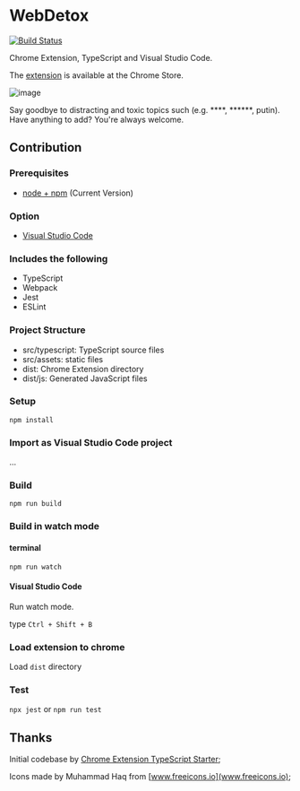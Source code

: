 # WebDetox

[![Build Status](https://travis-ci.org/FSou1/WebDetox.svg?branch=master)](https://travis-ci.org/FSou1/WebDetox)

Chrome Extension, TypeScript and Visual Studio Code.

The [extension](https://chrome.google.com/webstore/detail/webdetox/jglmleifkehhcmheadecpeoohaagakio) is available at the Chrome Store.

![image](https://user-images.githubusercontent.com/1132431/77929158-f6c07b00-726e-11ea-8f5a-56ae20a19a0a.png)

Say goodbye to distracting and toxic topics such (e.g. ****, ******, putin). Have anything to add? You're always welcome.

## Contribution

### Prerequisites

* [node + npm](https://nodejs.org/) (Current Version)

### Option

* [Visual Studio Code](https://code.visualstudio.com/)

### Includes the following

* TypeScript
* Webpack
* Jest
* ESLint

### Project Structure

* src/typescript: TypeScript source files
* src/assets: static files
* dist: Chrome Extension directory
* dist/js: Generated JavaScript files

### Setup

```
npm install
```

### Import as Visual Studio Code project

...

### Build

```
npm run build
```

### Build in watch mode

#### terminal

```
npm run watch
```

#### Visual Studio Code

Run watch mode.

type `Ctrl + Shift + B`

### Load extension to chrome

Load `dist` directory

### Test
`npx jest` or `npm run test`

## Thanks

Initial codebase by [Chrome Extension TypeScript Starter](https://github.com/chibat/chrome-extension-typescript-starter);

Icons made by Muhammad Haq from [www.freeicons.io](www.freeicons.io);
